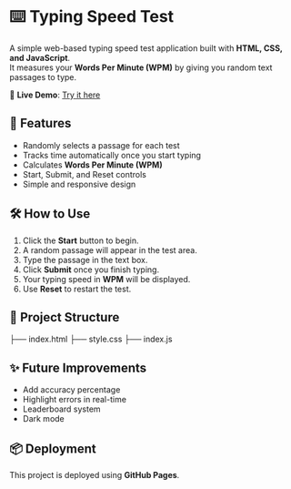 # ⌨️ Typing Speed Test

A simple web-based typing speed test application built with **HTML, CSS, and JavaScript**.  
It measures your **Words Per Minute (WPM)** by giving you random text passages to type.

🚀 **Live Demo**: [Try it here](https://adithicj.github.io/Type-speed/)


## 📌 Features
- Randomly selects a passage for each test  
- Tracks time automatically once you start typing  
- Calculates **Words Per Minute (WPM)**  
- Start, Submit, and Reset controls  
- Simple and responsive design  



## 🛠️ How to Use
1. Click the **Start** button to begin.  
2. A random passage will appear in the test area.  
3. Type the passage in the text box.  
4. Click **Submit** once you finish typing.  
5. Your typing speed in **WPM** will be displayed.  
6. Use **Reset** to restart the test.  



## 📂 Project Structure
├── index.html 
├── style.css 
├── index.js 

## ✨ Future Improvements
- Add accuracy percentage  
- Highlight errors in real-time  
- Leaderboard system  
- Dark mode  

## 📦 Deployment
This project is deployed using **GitHub Pages**.  


